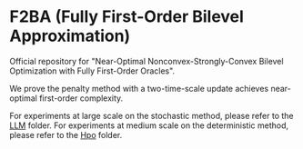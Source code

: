 # F2BA (Fully First-Order Bilevel Approximation)

Official repository for "Near-Optimal Nonconvex-Strongly-Convex Bilevel Optimization with Fully First-Order Oracles".

We prove the penalty method with a two-time-scale update achieves near-optimal first-order complexity. 

 For experiments at large scale on the stochastic method, please refer to the [LLM](https://github.com/TrueNobility303/F2BA/tree/main/LLM) folder. 
For experiments at medium scale on the deterministic method, please refer to the [Hpo](https://github.com/TrueNobility303/F2BA/tree/main/Hpo) folder.
